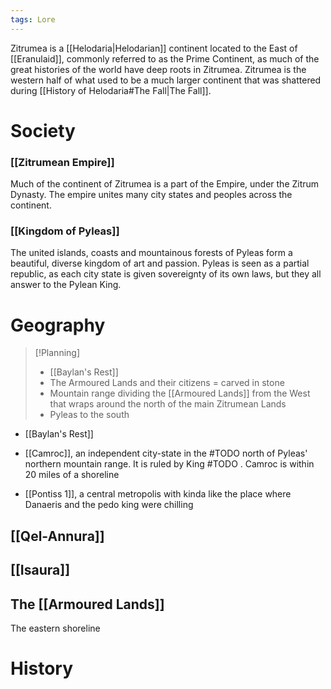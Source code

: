 ```yaml
---
tags: Lore
---
```

Zitrumea is a [[Helodaria|Helodarian]] continent located to the East of [[Eranulaid]], commonly referred to as the Prime Continent, as much of the great histories of the world have deep roots in Zitrumea. Zitrumea is the western half of what used to be a much larger continent that was shattered during [[History of Helodaria#The Fall|The Fall]]. 
# Society
### [[Zitrumean Empire]]
Much of the continent of Zitrumea is a part of the Empire, under the Zitrum Dynasty. The empire unites many city states and peoples across the continent.
### [[Kingdom of Pyleas]]
The united islands, coasts and mountainous forests of Pyleas form a beautiful, diverse kingdom of art and passion. Pyleas is seen as a partial republic, as each city state is given sovereignty of its own laws, but they all answer to the Pylean King.

# Geography
>[!Planning]
>- [[Baylan's Rest]]
>- The Armoured Lands and their citizens = carved in stone
>- Mountain range dividing the [[Armoured Lands]] from the West that wraps around the north of the main Zitrumean Lands
>- Pyleas to the south

- [[Baylan's Rest]]

- [[Camroc]], an independent city-state in the #TODO north of Pyleas' northern mountain range. It is ruled by King #TODO . Camroc is within 20 miles of a shoreline

- [[Pontiss 1]], a central metropolis with kinda like the place where Danaeris and the pedo king were chilling
## [[Qel-Annura]]

## [[Isaura]]

## The [[Armoured Lands]]
The eastern shoreline 
# History